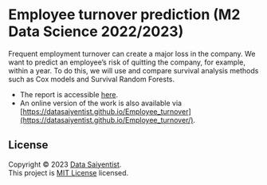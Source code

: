 # Employee turnover prediction (M2 Data Science 2022/2023)

Frequent employment turnover can create a major loss in the company. We want to predict an employee’s risk of quitting the company, for example, within a year. To do this, we will use and compare survival analysis methods such as Cox models and Survival Random Forests.

- The report is accessible [here](https://github.com/DataSaiyentist/Employee_turnover/blob/main/report.pdf).
- An online version of the work is also available via [https://datasaiyentist.github.io/Employee_turnover](https://datasaiyentist.github.io/Employee_turnover/).

## License

Copyright © 2023 [Data Saiyentist](https://github.com/DataSaiyentist). <br />
This project is [MIT License](https://github.com/DataSaiyentist/Employee_turnover/blob/main/LICENSE) licensed.
